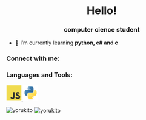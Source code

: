 <h1 align="center">Hello!</h1>
<h3 align="center">computer cience student</h3>

- 🌱 I’m currently learning **python, c# and c**

<h3 align="left">Connect with me:</h3>
<p align="left">
</p>

<h3 align="left">Languages and Tools:</h3>
<p align="left"> <a href="https://developer.mozilla.org/en-US/docs/Web/JavaScript" target="_blank" rel="noreferrer"> <img src="https://raw.githubusercontent.com/devicons/devicon/master/icons/javascript/javascript-original.svg" alt="javascript" width="40" height="40"/> </a> <a href="https://www.python.org" target="_blank" rel="noreferrer"> <img src="https://raw.githubusercontent.com/devicons/devicon/master/icons/python/python-original.svg" alt="python" width="40" height="40"/> </a> </p>

<p><img align="left" src="https://github-readme-stats.vercel.app/api/top-langs?username=yorukito&show_icons=true&locale=en&layout=compact" alt="yorukito" /></p>

<p>&nbsp;<img align="center" src="https://github-readme-stats.vercel.app/api?username=yorukito&show_icons=true&locale=en" alt="yorukito" /></p>
